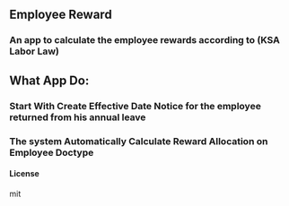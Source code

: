 ## Employee Reward

### An app to calculate the employee rewards according to (KSA Labor Law)

## What App Do:

### Start With Create Effective Date Notice for the employee returned from his annual leave

### The system Automatically Calculate Reward Allocation on Employee Doctype

#### License

mit
